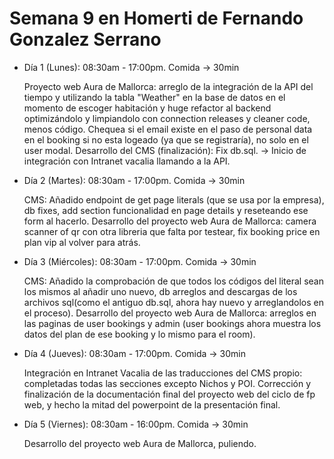 # Semana 9 en Homerti de Fernando Gonzalez Serrano

- Día 1 (Lunes):
08:30am - 17:00pm.
Comida -> 30min

    Proyecto web Aura de Mallorca: arreglo de la integración de la API del tiempo y utilizando la tabla "Weather" en la base de datos en el momento de escoger habitación y huge refactor al backend optimizándolo y limpiandolo con connection releases y cleaner code, menos código. Chequea si el email existe en el paso de personal data en el booking si no esta logeado (ya que se registraría), no solo en el user modal.
    Desarrollo del CMS (finalización): Fix db.sql. -> Inicio de integración con Intranet vacalia llamando a la API.

- Día 2 (Martes):
08:30am - 17:00pm.
Comida -> 30min

    CMS: Añadido endpoint de get page literals (que se usa por la empresa), db fixes, add section funcionalidad en page details y reseteando ese form al hacerlo.
    Desarrollo del proyecto web Aura de Mallorca: camera scanner of qr con otra libreria que falta por testear, fix booking price en plan vip al volver para atrás.

- Día 3 (Miércoles):
08:30am - 17:00pm.
Comida -> 30min

    CMS: Añadido la comprobación de que todos los códigos del literal sean los mismos al añadir uno nuevo, db arreglos and descargas de los archivos sql(como el antiguo db.sql, ahora hay nuevo y arreglandolos en el proceso).
    Desarrollo del proyecto web Aura de Mallorca: arreglos en las paginas de user bookings y admin (user bookings ahora muestra los datos del plan de ese booking y lo mismo para el room).

- Día 4 (Jueves):
08:30am - 17:00pm.
Comida -> 30min

    Integración en Intranet Vacalia de las traducciones del CMS propio: completadas todas las secciones excepto Nichos y POI.
    Corrección y finalización de la documentación final del proyecto web del ciclo de fp web, y hecho la mitad del powerpoint de la presentación final.

- Día 5 (Viernes):
08:30am - 16:00pm.
Comida -> 30min

    Desarrollo del proyecto web Aura de Mallorca, puliendo.
